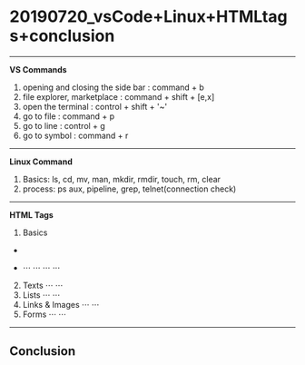 # 20190720_vsCode+Linux+HTMLtags+conclusion

---
**VS Commands**
1. opening and closing the side bar : command + b
2. file explorer, marketplace : command + shift + [e,x]
3. open the terminal : control + shift + '~'
4. go to file : command + p
5. go to line : control + g
6. go to symbol : command + r
---
**Linux Command**
1. Basics: ls, cd, mv, man, mkdir, rmdir, touch, rm, clear
2. process: ps aux, pipeline, grep, telnet(connection check)
---
**HTML Tags**
1. Basics

* <!DOCTYPE>

* <html>
  
  ⋅⋅⋅
  ⋅⋅⋅
  ⋅⋅⋅
  ⋅⋅⋅
  
2. Texts
⋅⋅⋅
⋅⋅⋅
3. Lists
⋅⋅⋅
⋅⋅⋅
4. Links & Images
⋅⋅⋅
⋅⋅⋅
5. Forms
⋅⋅⋅
⋅⋅⋅
---
**Conclusion**
---
